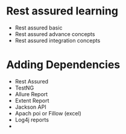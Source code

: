 #  Rest assured learning

- Rest assured basic
- Rest assured advance concepts
- Rest assured integration concepts

# Adding Dependencies
- Rest Assured
- TestNG
- Allure Report
- Extent Report
- Jackson API
- Apach poi or Fillow (excel)
- Log4j reports
- 